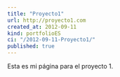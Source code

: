 ```yaml
---
title: "Proyecto1"
url: http://proyecto1.com
created_at: 2012-09-11
kind: portfolioES
ci: "/2012-09-11-Proyecto1/"
published: true
---
```


Esta es mi página para el proyecto 1.